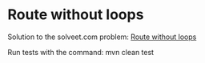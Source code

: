 Route without loops
===================

Solution to the solveet.com problem: [Route without loops](http://www.solveet.com/exercises/SENO-sin-lazos/44)

Run tests with the command:
	mvn clean test

